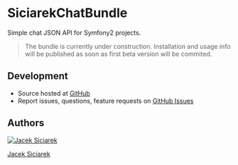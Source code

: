 SiciarekChatBundle
==================

Simple chat JSON API for Symfony2 projects.

> The bundle is currently under construction. Installation and usage info will be published as soon as first beta version will be commited.

## Development

- Source hosted at [GitHub](https://github.com/siciarek/chat-bundle)
- Report issues, questions, feature requests on [GitHub Issues](https://github.com/siciarek/chat-bundle/issues)


## Authors
[![Jacek Siciarek](http://1.gravatar.com/avatar/d4b77615f3bd9f43f109bee92c908e01)](https://github.com/siciarek)

[Jacek Siciarek](https://github.com/siciarek)
